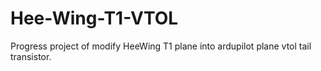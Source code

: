 # Hee-Wing-T1-VTOL

Progress project of modify HeeWing T1 plane into ardupilot plane vtol tail transistor.
